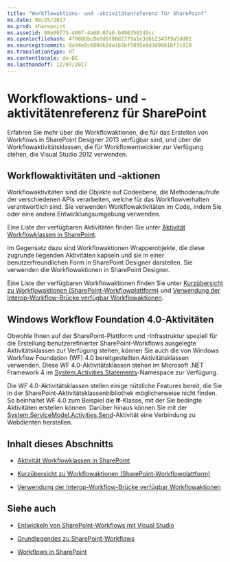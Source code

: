 ```yaml
---
title: "Workflowaktions- und -aktivitätenreferenz für SharePoint"
ms.date: 09/25/2017
ms.prod: sharepoint
ms.assetid: 88e09f75-480f-4a68-87a6-b496350345cc
ms.openlocfilehash: 4f808bbc0e8d6f08d2779a1e3d6b2343f9a5dd01
ms.sourcegitcommit: 0a94e0c600db24a1b5bf5895e6d3d9681bf7c810
ms.translationtype: HT
ms.contentlocale: de-DE
ms.lasthandoff: 12/07/2017
---
```

# <a name="workflow-actions-and-activities-reference-for-sharepoint"></a>Workflowaktions- und -aktivitätenreferenz für SharePoint
Erfahren Sie mehr über die Workflowaktionen, die für das Erstellen von Workflows in SharePoint Designer 2013 verfügbar sind, und über die Workflowaktivitätsklassen, die für Workflowentwickler zur Verfügung stehen, die Visual Studio 2012 verwenden.
## <a name="workflow-activities-and-actions"></a>Workflowaktivitäten und -aktionen
<a name="bkm_Activities"> </a>

Workflowaktivitäten sind die Objekte auf Codeebene, die Methodenaufrufe der verschiedenen APIs verarbeiten, welche für das Workflowverhalten verantwortlich sind. Sie verwenden Workflowaktivitäten im Code, indem Sie oder eine andere Entwicklungsumgebung verwenden.
  
    
    
Eine Liste der verfügbaren Aktivitäten finden Sie unter  [Aktivität Workflowklassen in SharePoint](workflow-activity-classes-in-sharepoint.md).
  
    
    
Im Gegensatz dazu sind Workflowaktionen Wrapperobjekte, die diese zugrunde liegenden Aktivitäten kapseln und sie in einer benutzerfreundlichen Form in SharePoint Designer darstellen. Sie verwenden die Workflowaktionen in SharePoint Designer.
  
    
    
Eine Liste der verfügbaren Workflowaktionen finden Sie unter  [Kurzübersicht zu Workflowaktionen (SharePoint-Workflowplattform)](workflow-actions-quick-reference-sharepoint-workflow-platform.md) und [Verwendung der Interop-Workflow-Brücke verfügbar Workflowaktionen](workflow-actions-available-using-the-workflow-interop-bridge.md).
  
    
    

## <a name="windows-workflow-foundation-40-activities"></a>Windows Workflow Foundation 4.0-Aktivitäten
<a name="bkm_WF4"> </a>

Obwohle Ihnen auf der SharePoint-Plattform und -Infrastruktur speziell für die Erstellung benutzerefinierter SharePoint-Workflows ausgelegte Aktivitätsklassen zur Verfügung stehen, können Sie auch die von Windows Workflow Foundation (WF) 4.0 bereitgestellten Aktivitätsklassen verwenden. Diese WF 4.0-Aktivitätsklassen stehen im Microsoft .NET Framework 4 im  [System.Activities.Statements](http://msdn.microsoft.com/de-DE/library/system.activities.statements.aspx)-Namespace zur Verfügung.
  
    
    
Die WF 4.0-Aktivitätsklassen stellen einige nützliche Features bereit, die Sie in der SharePoint-Aktivitätsklassenbibliothek möglicherweise nicht finden. So beinhaltet WF 4.0 zum Beispiel die **If**-Klasse, mit der Sie bedingte Aktivitäten erstellen können. Darüber hinaus können Sie mit der  [System.ServiceModel.Activities.Send](http://msdn.microsoft.com/de-DE/library/system.servicemodel.activities.send.aspx)-Aktivität eine Verbindung zu Webdienten herstellen.
  
    
    

## <a name="in-this-section"></a>Inhalt dieses Abschnitts
<a name="bkm_inthissection"> </a>


-  [Aktivität Workflowklassen in SharePoint](workflow-activity-classes-in-sharepoint.md)
    
  
-  [Kurzübersicht zu Workflowaktionen (SharePoint-Workflowplattform)](workflow-actions-quick-reference-sharepoint-workflow-platform.md)
    
  
-  [Verwendung der Interop-Workflow-Brücke verfügbar Workflowaktionen](workflow-actions-available-using-the-workflow-interop-bridge.md)
    
  

## <a name="see-also"></a>Siehe auch
<a name="bkm_addlres"> </a>


-  [Entwickeln von SharePoint-Workflows mit Visual Studio](develop-sharepoint-workflows-using-visual-studio.md)
    
  
-  [Grundlegendes zu SharePoint-Workflows](sharepoint-workflow-fundamentals.md)
    
  
-  [Workflows in SharePoint](workflows-in-sharepoint.md)
    
  

